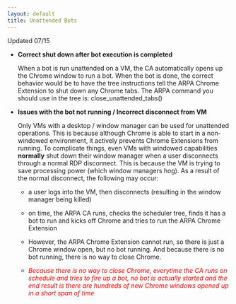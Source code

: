 ```yaml
---
layout: default
title: Unattended Bots
---
```


Updated 07/15


+ **Correct shut down after bot execution is completed**

    When a bot is run unattended on a VM, the CA automatically opens up the Chrome window to run a bot. When the bot is done, the correct behavior would be to have the tree instructions tell the ARPA Chrome Extension to shut down any Chrome tabs. The ARPA command you should use in the tree is:
    close_unattended_tabs()

+ **Issues with the bot not running / Incorrect disconnect from VM**

    Only VMs with a desktop / window manager can be used for unattended operations. This is because although Chrome is able to start in a non-windowed environment, it actively prevents Chrome Extensions from running.
    To complicate things, even VMs with windowed capabilities **normally** shut down their window manager when a user disconnects through a normal RDP disconnect. This is because the VM is trying to save processing power (which window managers hog). As a result of the normal disconnect, the following may occur:

    - a user logs into the VM, then disconnects (resulting in the window manager being killed)

    - on time, the ARPA CA runs, checks the scheduler tree, finds it has a bot to run and kicks off Chrome and tries to run the ARPA Chrome Extension

    - However, the ARPA Chrome Extension cannot run, so there is just a Chrome window open, but no bot running. And because there is no bot running, there is no way to close Chrome.
    
    - <span style="color:red">_Because there is no way to close Chrome, everytime the CA runs on schedule and tries to fire up a bot, no bot is actually started and the end result is there are hundreds of new Chrome windows opened up in a short span of time_</span>